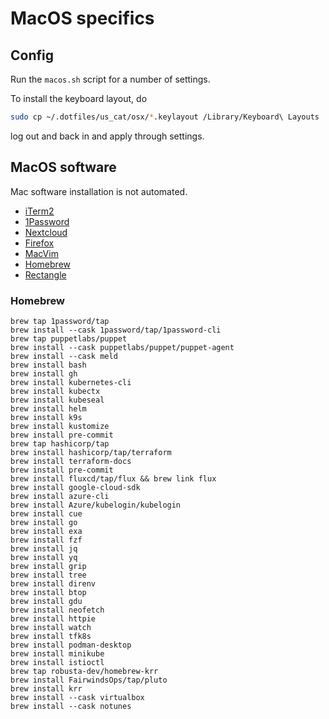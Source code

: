 # MacOS specifics

## Config

Run the `macos.sh` script for a number of settings.

To install the keyboard layout, do
```bash
sudo cp ~/.dotfiles/us_cat/osx/*.keylayout /Library/Keyboard\ Layouts
```
log out and back in and apply through settings.

## MacOS software

Mac software installation is not automated.

* [iTerm2](https://iterm2.com/)
* [1Password](https://1password.com/downloads/mac/)
* [Nextcloud](https://nextcloud.com/install/)
* [Firefox](https://www.mozilla.org/en-US/firefox/new/)
* [MacVim](https://macvim.org/)
* [Homebrew](https://brew.sh/)
* [Rectangle](https://rectangleapp.com/)

### Homebrew

```shell
brew tap 1password/tap
brew install --cask 1password/tap/1password-cli
brew tap puppetlabs/puppet
brew install --cask puppetlabs/puppet/puppet-agent
brew install --cask meld
brew install bash
brew install gh
brew install kubernetes-cli
brew install kubectx
brew install kubeseal
brew install helm
brew install k9s
brew install kustomize
brew install pre-commit
brew tap hashicorp/tap
brew install hashicorp/tap/terraform
brew install terraform-docs
brew install pre-commit
brew install fluxcd/tap/flux && brew link flux
brew install google-cloud-sdk
brew install azure-cli
brew install Azure/kubelogin/kubelogin
brew install cue
brew install go
brew install exa
brew install fzf
brew install jq
brew install yq
brew install grip
brew install tree
brew install direnv
brew install btop
brew install gdu
brew install neofetch
brew install httpie
brew install watch
brew install tfk8s
brew install podman-desktop
brew install minikube
brew install istioctl
brew tap robusta-dev/homebrew-krr
brew install FairwindsOps/tap/pluto
brew install krr
brew install --cask virtualbox
brew install --cask notunes
```
